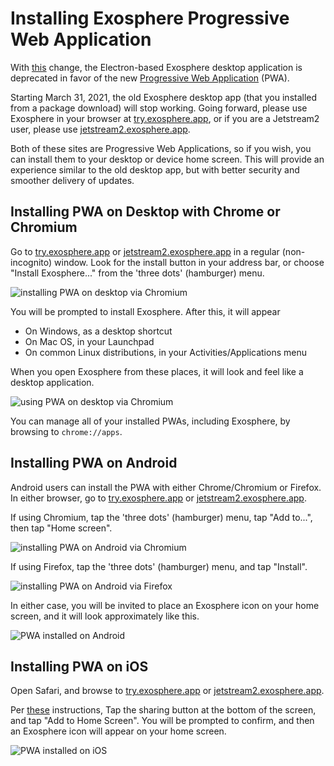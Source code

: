 # Installing Exosphere Progressive Web Application

With [this](https://gitlab.com/exosphere/exosphere/-/merge_requests/381) change, the Electron-based Exosphere desktop application is deprecated in favor of the new [Progressive Web Application](https://en.wikipedia.org/wiki/Progressive_web_application) (PWA).

Starting March 31, 2021, the old Exosphere desktop app (that you installed from a package download) will stop working. Going forward, please use Exosphere in your browser at [try.exosphere.app](https://try.exosphere.app), or if you are a Jetstream2 user, please use [jetstream2.exosphere.app](https://jetstream2.exosphere.app).

Both of these sites are Progressive Web Applications, so if you wish, you can install them to your desktop or device home screen. This will provide an experience similar to the old desktop app, but with better security and smoother delivery of updates.

## Installing PWA on Desktop with Chrome or Chromium

Go to [try.exosphere.app](https://try.exosphere.app) or [jetstream2.exosphere.app](https://jetstream2.exosphere.app) in a regular (non-incognito) window. Look for the install button in your address bar, or choose "Install Exosphere..." from the 'three dots' (hamburger) menu.

![installing PWA on desktop via Chromium](assets/desktop-chromium-pwa-install.png)

You will be prompted to install Exosphere. After this, it will appear

- On Windows, as a desktop shortcut
- On Mac OS, in your Launchpad
- On common Linux distributions, in your Activities/Applications menu

When you open Exosphere from these places, it will look and feel like a desktop application.

![using PWA on desktop via Chromium](assets/desktop-chromium-pwa.png)

You can manage all of your installed PWAs, including Exosphere, by browsing to `chrome://apps`.

## Installing PWA on Android

Android users can install the PWA with either Chrome/Chromium or Firefox. In either browser, go to [try.exosphere.app](https://try.exosphere.app) or [jetstream2.exosphere.app](https://jetstream2.exosphere.app).

If using Chromium, tap the 'three dots' (hamburger) menu, tap "Add to...", then tap "Home screen".

![installing PWA on Android via Chromium](assets/android-chromium-pwa-install.jpeg)

If using Firefox, tap the 'three dots' (hamburger) menu, and tap "Install".

![installing PWA on Android via Firefox](assets/android-firefox-pwa-install.jpeg)

In either case, you will be invited to place an Exosphere icon on your home screen, and it will look approximately like this.

![PWA installed on Android](assets/android-pwa.png)


## Installing PWA on iOS

Open Safari, and browse to [try.exosphere.app](https://try.exosphere.app) or [jetstream2.exosphere.app](https://jetstream2.exosphere.app).

Per [these](https://developer.mozilla.org/en-US/docs/Web/Progressive_web_apps/Developer_guide/Installing#safari_for_ios_iphoneos_ipados) instructions, Tap the sharing button at the bottom of the screen, and tap "Add to Home Screen". You will be prompted to confirm, and then an Exosphere icon will appear on your home screen.

![PWA installed on iOS](assets/ios-pwa.jpg)
